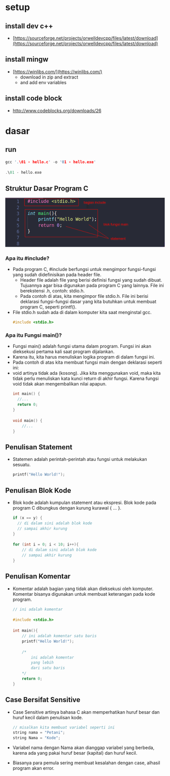 # setup
## install dev c++
- [https://sourceforge.net/projects/orwelldevcpp/files/latest/download](https://sourceforge.net/projects/orwelldevcpp/files/latest/download)

## install mingw
- [https://winlibs.com/](https://winlibs.com/)
  - download in zip and extract
  - and add env variables

## install code block
- http://www.codeblocks.org/downloads/26

# dasar
## run
```c
gcc '.\01 - hello.c' -o '01 - hello.exe'

.\01 - hello.exe
```

## Struktur Dasar Program C
![alt text](docs/images/image.png)

### Apa itu #include?
- Pada program C, #include berfungsi untuk mengimpor fungsi-fungsi yang sudah didefinisikan pada header file.
  - Header file adalah file yang berisi definisi fungsi yang sudah dibuat. Tujuannya agar bisa digunakan pada program C yang lainnya. File ini berekstensi .h, contoh: stdio.h.
  - Pada contoh di atas, kita mengimpor file stdio.h. File ini berisi deklarasi fungsi-fungsi dasar yang kita butuhkan untuk membuat program C, seperti printf().
- File stdio.h sudah ada di dalam komputer kita saat menginstal gcc.
  ```c
  #include <stdio.h>
  ```

### Apa itu Fungsi main()?
- Fungsi main() adalah fungsi utama dalam program. Fungsi ini akan dieksekusi pertama kali saat program dijalankan.
- Karena itu, kita harus menuliskan logika program di dalam fungsi ini.
- Pada contoh di atas kita membuat fungsi main dengan deklarasi seperti ini:
- void artinya tidak ada (kosong). Jika kita menggunakan void, maka kita tidak perlu menuliskan kata kunci return di akhir fungsi. Karena fungsi void tidak akan mengembalikan nilai apapun.
  ```c
  int main() {
    //...
    return 0;
  }

  void main() {
      //...
  }
  ```

## Penulisan Statement
- Statemen adalah perintah-perintah atau fungsi untuk melakukan sesuatu.
  ```c
  printf("Hello World!");
  ```

## Penulisan Blok Kode
- Blok kode adalah kumpulan statement atau ekspresi. Blok kode pada program C dibungkus dengan kurung kurawal { ... }.
  ```c
  if (x == y) {
    // di dalam sini adalah blok kode
    // sampai akhir kurung
  }

  for (int i = 0; i < 10; i++){
      // di dalam sini adalah blok kode
      // sampai akhir kurung
  }
  ```

## Penulisan Komentar
- Komentar adalah bagian yang tidak akan dieksekusi oleh komputer. Komentar bisanya digunakan untuk membuat keterangan pada kode program.
  ```c
  // ini adalah komentar

  #include <stdio.h>

  int main(){
      // ini adalah komentar satu baris
      printf("Hello World!");

      /*
          ini adalah komentar
          yang lebih
          dari satu baris
      */
      return 0;
  }
  ```

## Case Bersifat Sensitive
- Case Sensitive artinya bahasa C akan memperhatikan huruf besar dan huruf kecil dalam penulisan kode.
  ```c
  // misalkan kita membuat variabel seperti ini
  string nama = "Petani";
  string Nama = "Kode";
  ```

- Variabel nama dengan Nama akan dianggap variabel yang berbeda, karena ada yang pakai huruf besar (kapital) dan huruf kecil.
- Biasanya para pemula sering membuat kesalahan dengan case, alhasil program akan error.